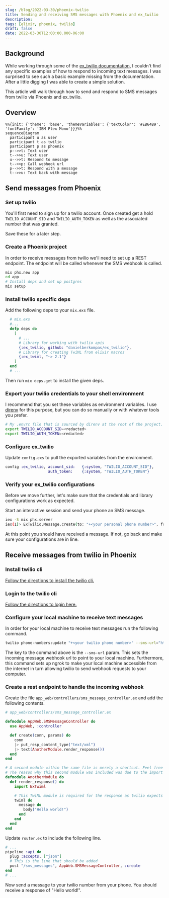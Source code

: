 ```yaml
---
slug: /blog/2022-03-30/phoenix-twilio
title: Sending and receiving SMS messages with Phoenix and ex_twilio
description:
tags: [elixir, phoenix, twilio]
draft: false
date: 2022-03-30T12:00:00.000-06:00
---
```


## Background

While working through some of the [ex_twilio documentation](https://github.com/danielberkompas/ex_twilio/issues/135), I couldn't find any specific examples of how to respond to incoming text messages. I was surprised to see such a basic example missing from the documentation. After a little digging I was able to create a simple solution.

This article will walk through how to send and respond to SMS messages from twilio via Phoenix and ex_twilio.

## Overview

```mermaid
%%{init: {'theme': 'base', 'themeVariables': {'textColor': '#EB64B9', 'fontFamily': 'IBM Plex Mono'}}}%%
sequenceDiagram
  participant u as user
  participant t as twilio
  participant p as phoenix
  p-->>t: Text user
  t-->>u: Text user
  u-->>t: Respond to message
  t-->>p: Call webhook url
  p-->>t: Respond with a message
  t-->>u: Text back with message
```

## Send messages from Phoenix

### Set up twilio

You'll first need to sign up for a twilio account. Once created get a hold `TWILIO_ACCOUNT_SID` and `TWILIO_AUTH_TOKEN` as well as the associated number that was granted.

Save these for a later step.

### Create a Phoenix project

In order to receive messages from twilio we'll need to set up a REST endpoint. The endpoint will be called whenever the SMS webhook is called.

```bash
mix phx.new app
cd app
# Install deps and set up postgres
mix setup
```

### Install twilio specific deps

Add the following deps to your `mix.exs` file.

```elixir
  # mix.exs
  #...
  defp deps do
    [
      # ...
      # Library for working with twilio apis
      {:ex_twilio, github: "danielberkompas/ex_twilio"},
      # Library for creating TwiML from elixir macros
      {:ex_twiml, "~> 2.1"}
    ]
  end
  # ...
```

Then run `mix deps.get` to install the given deps.

### Export your twilio credentials to your shell environment

I recommend that you set these variables as environment variables. I use [direnv](https://direnv.net/) for this purpose, but you can do so manually or with whatever tools you prefer.

```bash
# My .envrc file that is sourced by direnv at the root of the project.
export TWILIO_ACCOUNT_SID=<redacted>
export TWILIO_AUTH_TOKEN=<redacted>
```

### Configure ex_twilio

Update `config.exs` to pull the exported variables from the environment.

```elixir
config :ex_twilio, account_sid:   {:system, "TWILIO_ACCOUNT_SID"},
                   auth_token:    {:system, "TWILIO_AUTH_TOKEN"}
```

### Verify your ex_twilio configurations

Before we move further, let's make sure that the credentials and library configurations work as expected.

Start an interactive session and send your phone an SMS message.

```bash
iex -S mix phx.server
iex(1)> ExTwilio.Message.create(to: "+<your personal phone number>", from: "+<your twilio number>", body: "Hello world!")
```

At this point you should have received a message. If not, go back and make sure your configurations are in line.

## Receive messages from twilio in Phoenix

### Install twilio cli

[Follow the directions to install the twilio cli.](https://www.twilio.com/docs/twilio-cli/getting-started/install)

### Login to the twilio cli

[Follow the directions to login here.](https://www.twilio.com/docs/twilio-cli/general-usage)

### Configure your local machine to receive text messages

In order for your local machine to receive text messages run the following command.

```bash
twilio phone-numbers:update "+<your twilio phone number>" --sms-url="http://localhost:4000/sms_messages"
```

The key to the command above is the `--sms-url` param. This sets the incoming message webhook url to point to your local machine. Furthermore, this command sets up ngrok to make your local machine accessible from the internet in turn allowing twilio to send webhook requests to your computer.

### Create a rest endpoint to handle the incoming webhook

Create the file `app_web/controllers/sms_message_controller.ex` and add the following contents.

```elixir
# app_web/controllers/sms_message_controller.ex

defmodule AppWeb.SMSMessageController do
  use AppWeb, :controller

  def create(conn, params) do
    conn
    |> put_resp_content_type("text/xml")
    |> text(AnotherModule.render_response())
  end
end

# A second module within the same file is merely a shortcut. Feel free to add this to antoher file.
# The reason why this second module was included was due to the import ExTwiml statement. It brings a render/1 function into scope that overlaps with the Phoenix render/1 function.
defmodule AnotherModule do
  def render_response() do
    import ExTwiml

    # This TwiML module is required for the response as twilio expects TwiML https://www.twilio.com/docs/messaging/twiml for the body
    twiml do
      message do
        body("Hello world!")
      end
    end
  end
end
```

Update `router.ex` to include the following line.

```elixir
# ...
pipeline :api do
  plug :accepts, ["json"]
  # This is the line that should be added
  post "/sms_messages", AppWeb.SMSMessageController, :create
end
# ...
```

Now send a message to your twilio number from your phone. You should receive a response of "Hello world!".
